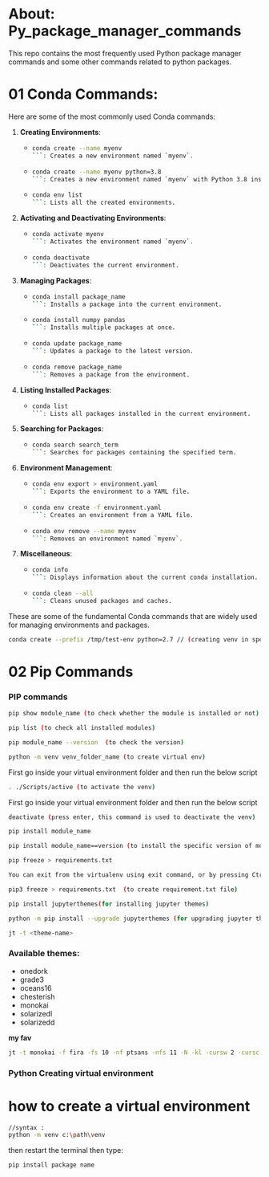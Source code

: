 # About: Py_package_manager_commands
This repo contains the most frequently used Python package manager commands and some other commands related to python packages.

# 01 Conda Commands:
Here are some of the most commonly used Conda commands:

1. **Creating Environments**:
   - ```bash
     conda create --name myenv
     ```: Creates a new environment named `myenv`.
   - ```bash
     conda create --name myenv python=3.8
     ```: Creates a new environment named `myenv` with Python 3.8 installed.
   - ```bash
     conda env list
     ```: Lists all the created environments.

2. **Activating and Deactivating Environments**:
   - ```bash
     conda activate myenv
     ```: Activates the environment named `myenv`.
   - ```bash
     conda deactivate
     ```: Deactivates the current environment.

3. **Managing Packages**:
   - ```bash
     conda install package_name
     ```: Installs a package into the current environment.
   - ```bash
     conda install numpy pandas
     ```: Installs multiple packages at once.
   - ```bash
     conda update package_name
     ```: Updates a package to the latest version.
   - ```bash
     conda remove package_name
     ```: Removes a package from the environment.

4. **Listing Installed Packages**:
   - ```bash
     conda list
     ```: Lists all packages installed in the current environment.

5. **Searching for Packages**:
   - ```bash
     conda search search_term
     ```: Searches for packages containing the specified term.

6. **Environment Management**:
   - ```bash
     conda env export > environment.yaml
     ```: Exports the environment to a YAML file.
   - ```bash
     conda env create -f environment.yaml
     ```: Creates an environment from a YAML file.
   - ```bash
     conda env remove --name myenv
     ```: Removes an environment named `myenv`.

7. **Miscellaneous**:
   - ```bash
     conda info
     ```: Displays information about the current conda installation.
   - ```bash
     conda clean --all
     ```: Cleans unused packages and caches.

These are some of the fundamental Conda commands that are widely used for managing environments and packages.


```bash
conda create --prefix /tmp/test-env python=2.7 // (creating venv in specific folder)
```

# 02 Pip Commands
### PIP commands
```bash
pip show module_name (to check whether the module is installed or not)
```
```bash
pip list (to check all installed modules)
```
```bash
pip module_name --version  (to check the version)
```
```bash
python -m venv venv_folder_name (to create virtual env)
```
First go inside your virtual environment folder and then run the below script
```bash
. ./Scripts/active (to activate the venv)
```
First go inside your virtual environment folder and then run the below script
```bash
deactivate (press enter, this command is used to deactivate the venv)
```
```bash
pip install module_name
```
```bash
pip install module_name==version (to install the specific version of module)
```
```bash
pip freeze > requirements.txt
```
```bash
You can exit from the virtualenv using exit command, or by pressing Ctrl+d.
```
```bash
pip3 freeze > requirements.txt  (to create requirement.txt file)
```

```bash
pip install jupyterthemes(for installing jupyter themes)
```
```bash
python -m pip install --upgrade jupyterthemes (for upgrading jupyter themes)
```
```bash
jt -t <theme-name>
```

### Available themes:
- onedork
- grade3
- oceans16
- chesterish
- monokai
- solarizedl
- solarizedd

**my fav**
```bash
jt -t monokai -f fira -fs 10 -nf ptsans -nfs 11 -N -kl -cursw 2 -cursc r -cellw 95% -T
```
### Python Creating virtual environment

# how to create a virtual environment
```bash
//syntax :
python -m venv c:\path\venv
```
then restart the terminal 
then type: 
```bash
pip install package name
```





